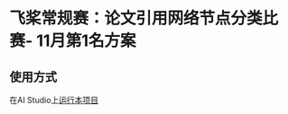 # 飞桨常规赛：论文引用网络节点分类比赛- 11月第1名方案


## 使用方式
在AI Studio上[运行本项目](https://aistudio.baidu.com/aistudio/usercenter)  

